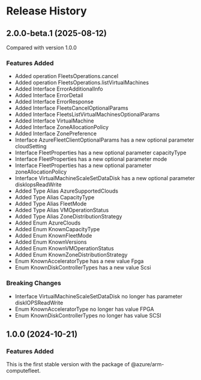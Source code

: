 # Release History

## 2.0.0-beta.1 (2025-08-12)
Compared with version 1.0.0

### Features Added
  - Added operation FleetsOperations.cancel
  - Added operation FleetsOperations.listVirtualMachines
  - Added Interface ErrorAdditionalInfo
  - Added Interface ErrorDetail
  - Added Interface ErrorResponse
  - Added Interface FleetsCancelOptionalParams
  - Added Interface FleetsListVirtualMachinesOptionalParams
  - Added Interface VirtualMachine
  - Added Interface ZoneAllocationPolicy
  - Added Interface ZonePreference
  - Interface AzureFleetClientOptionalParams has a new optional parameter cloudSetting
  - Interface FleetProperties has a new optional parameter capacityType
  - Interface FleetProperties has a new optional parameter mode
  - Interface FleetProperties has a new optional parameter zoneAllocationPolicy
  - Interface VirtualMachineScaleSetDataDisk has a new optional parameter diskIopsReadWrite
  - Added Type Alias AzureSupportedClouds
  - Added Type Alias CapacityType
  - Added Type Alias FleetMode
  - Added Type Alias VMOperationStatus
  - Added Type Alias ZoneDistributionStrategy
  - Added Enum AzureClouds
  - Added Enum KnownCapacityType
  - Added Enum KnownFleetMode
  - Added Enum KnownVersions
  - Added Enum KnownVMOperationStatus
  - Added Enum KnownZoneDistributionStrategy
  - Enum KnownAcceleratorType has a new value Fpga
  - Enum KnownDiskControllerTypes has a new value Scsi

### Breaking Changes
  - Interface VirtualMachineScaleSetDataDisk no longer has parameter diskIOPSReadWrite
  - Enum KnownAcceleratorType no longer has value FPGA
  - Enum KnownDiskControllerTypes no longer has value SCSI

    
## 1.0.0 (2024-10-21)

### Features Added

This is the first stable version with the package of @azure/arm-computefleet.
